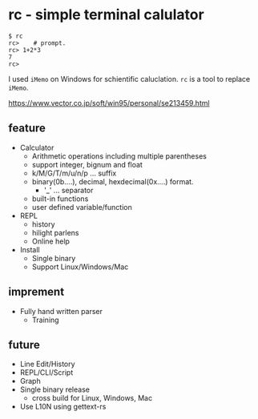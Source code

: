 rc - simple terminal calulator
==============================

```
$ rc
rc>    # prompt.
rc> 1+2*3
7
rc> 
```


I used `iMemo` on Windows for schientific caluclation.
`rc` is a tool to replace `iMemo`.

https://www.vector.co.jp/soft/win95/personal/se213459.html

## feature

* Calculator
    + Arithmetic operations including multiple parentheses
    + support integer, bignum and float
    + k/M/G/T/m/u/n/p ... suffix
    + binary(0b....), decimal, hexdecimal(0x....) format.
        - '_' ... separator
    + built-in functions
    + user defined variable/function
* REPL
    + history
    + hilight parlens
    + Online help
* Install
    + Single binary
    + Support Linux/Windows/Mac
## imprement

* Fully hand written parser
    + Training

## future

* Line Edit/History
* REPL/CLI/Script
* Graph
* Single binary release
    + cross build for Linux, Windows, Mac
* Use L10N using gettext-rs

